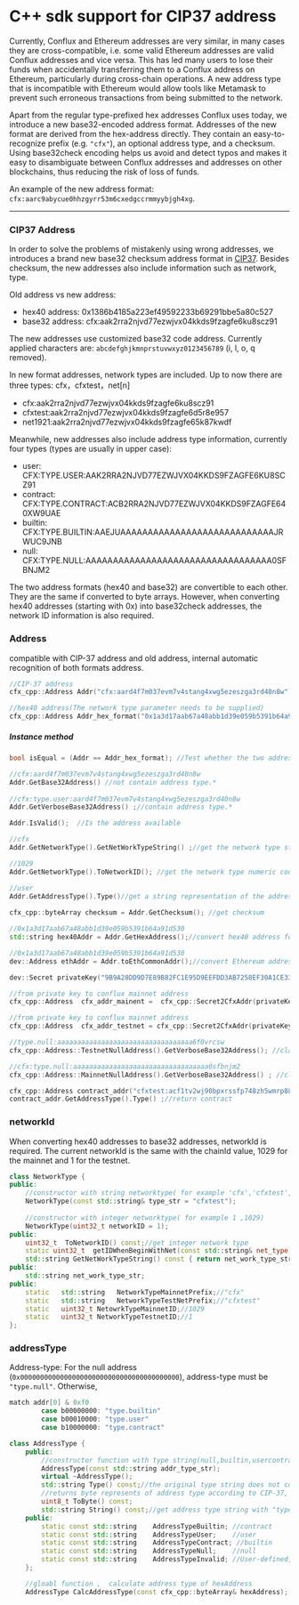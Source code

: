 # C++ sdk support for CIP37 address

Currently, Conflux and Ethereum addresses are very similar, in many cases they are cross-compatible, i.e. some valid Ethereum addresses are valid Conflux addresses and vice versa. This has led many users to lose their funds when accidentally transferring them to a Conflux address on Ethereum, particularly during cross-chain operations. A new address type that is incompatible with Ethereum would allow tools like Metamask to prevent such erroneous transactions from being submitted to the network.

Apart from the regular type-prefixed hex addresses Conflux uses today, we introduce a new base32-encoded address format. Addresses of the new format are derived from the hex-address directly. They contain an easy-to-recognize prefix (e.g. `"cfx"`), an optional address type, and a checksum. Using base32check encoding helps us avoid and detect typos and makes it easy to disambiguate between Conflux addresses and addresses on other blockchains, thus reducing the risk of loss of funds.

An example of the new address format: `cfx:aarc9abycue0hhzgyrr53m6cxedgccrmmyybjgh4xg`.

------

### CIP37 Address
In order to solve the problems of mistakenly using wrong addresses, we introduces a brand new base32 checksum address format in [CIP37](https://github.com/Conflux-Chain/CIPs/blob/master/CIPs/cip-37.md). Besides checksum, the new addresses also include information such as network, type.

Old address vs new address:

* hex40 address:  0x1386b4185a223ef49592233b69291bbe5a80c527
* base32 address: cfx:aak2rra2njvd77ezwjvx04kkds9fzagfe6ku8scz91

The new addresses use customized base32 code address. Currently applied characters are: `abcdefghjkmnprstuvwxyz0123456789` (i, l, o, q removed).

In new format addresses, network types are included. Up to now there are three types: cfx，cfxtest，net[n]

* cfx:aak2rra2njvd77ezwjvx04kkds9fzagfe6ku8scz91
* cfxtest:aak2rra2njvd77ezwjvx04kkds9fzagfe6d5r8e957
* net1921:aak2rra2njvd77ezwjvx04kkds9fzagfe65k87kwdf

Meanwhile, new addresses also include address type information, currently four types (types are usually in upper case):

* user: CFX:TYPE.USER:AAK2RRA2NJVD77EZWJVX04KKDS9FZAGFE6KU8SCZ91
* contract: CFX:TYPE.CONTRACT:ACB2RRA2NJVD77EZWJVX04KKDS9FZAGFE640XW9UAE
* builtin: CFX:TYPE.BUILTIN:AAEJUAAAAAAAAAAAAAAAAAAAAAAAAAAAAJRWUC9JNB
* null: CFX:TYPE.NULL:AAAAAAAAAAAAAAAAAAAAAAAAAAAAAAAAAA0SFBNJM2

The two address formats (hex40 and base32) are convertible to each other. They are the same if converted to byte arrays. However, when converting hex40 addresses (starting with 0x) into base32check addresses, the network ID information is also required.

### Address

 compatible with CIP-37 address and old address, internal automatic recognition of both formats address.
```cpp
//CIP-37 address
cfx_cpp::Address Addr("cfx:aard4f7m037evm7v4stang4xwg5ezeszga3rd40n8w");

//hex40 address(The network type parameter needs to be supplied)
cfx_cpp::Address Addr_hex_format("0x1a3d17aab67a48abb1d39e059b5391b64a91d530",cfx_cpp::NetworkType::NetowrkTypeMainnetID); 
```

##### Instance method

```cpp
bool isEqual = (Addr == Addr_hex_format); //Test whether the two addresses are the same in hex40 and base32

//cfx:aard4f7m037evm7v4stang4xwg5ezeszga3rd40n8w		
Addr.GetBase32Address() //not contain address type.*
    
//cfx:type.user:aard4f7m037evm7v4stang4xwg5ezeszga3rd40n8w
Addr.GetVerboseBase32Address() ;//contain address type.*

Addr.IsValid();  //Is the address available

//cfx
Addr.GetNetworkType().GetNetWorkTypeString() ;//get the network type string

//1029
Addr.GetNetworkType().ToNetworkID(); //get the network type numeric code

//user
Addr.GetAddressType().Type()//get a string representation of the address type
    
cfx_cpp::byteArray checksum = Addr.GetChecksum(); //get checksum

//0x1a3d17aab67a48abb1d39e059b5391b64a91d530
std::string hex40Addr = Addr.GetHexAddress();//convert hex40 address format

//0x1a3d17aab67a48abb1d39e059b5391b64a91d530
dev::Address ethAddr = Addr.toEthCommonAddr();//convert Ethereum address

dev::Secret privateKey("9B9A28DD9D7E89B82FC1E95D9EEFDD3AB7258EF30A1CE3393F56BC555D4FA547"); //address private key

//from private key to conflux mainnet address
cfx_cpp::Address  cfx_addr_mainent =  cfx_cpp::Secret2CfxAddr(privateKey ,  cfx_cpp::NetworkType::NetowrkTypeMainnetID); 

//from private key to conflux mainnet address
cfx_cpp::Address  cfx_addr_testnet = cfx_cpp::Secret2CfxAddr(privateKey, cfx_cpp::NetworkType::NetworkTypeTestnetID);

//type.null:aaaaaaaaaaaaaaaaaaaaaaaaaaaaaaaaaa6f0vrcsw
cfx_cpp::Address::TestnetNullAddress().GetVerboseBase32Address(); //class static function,return testnet null address

//cfx:type.null:aaaaaaaaaaaaaaaaaaaaaaaaaaaaaaaaaa0sfbnjm2
cfx_cpp::Address::MainnetNullAddress().GetVerboseBase32Address() ; //class static function,return mainnet null address

cfx_cpp::Address contract_addr("cfxtest:acf1tv2wj90bpxrssfp748zh5wmrp88wjevx9bb35p"); // a contract address
contract_addr.GetAddressType().Type() ;//return contract
```

### networkId

When converting hex40 addresses to base32 addresses, networkId is required. The current networkId is the same with the chainId value, 1029 for the mainnet and 1 for the testnet.

```cpp
class NetworkType {
public:
    //constructor with string networktype( for example 'cfx','cfxtest','net10')
	NetworkType(const std::string& type_str = "cfxtest"); 
    
    //constructor with integer networktype( for example 1 ,1029)
	NetworkType(uint32_t networkID = 1);
public:
	uint32_t  ToNetworkID() const;//get integer network type
	static uint32_t  getIDWhenBeginWithNet(const std::string& net_type); //Convert from string type to numeric type
	std::string GetNetWorkTypeString() const { return net_work_type_str; } //get string network type
public:
	std::string net_work_type_str;
public:
	static   std::string   NetworkTypeMainnetPrefix;//"cfx"
	static   std::string   NetworkTypeTestNetPrefix;//"cfxtest"
	static   uint32_t NetowrkTypeMainnetID;//1029
	static   uint32_t NetworkTypeTestnetID;//1
};
```

### addressType

Address-type: For the null address (`0x0000000000000000000000000000000000000000`), address-type must be `"type.null"`. Otherwise,

```cpp
match addr[0] & 0xf0
        case b00000000: "type.builtin"
        case b00010000: "type.user"
        case b10000000: "type.contract"
```

```cpp
class AddressType {
	public:
    	//constructor function with type string(null,builtin,usercontract)
		AddressType(const std::string addr_type_str);
		virtual ~AddressType();
		std::string Type() const;//the original type string does not contain prefix "type".   
		//returns byte represents of address type according to CIP-37, see https://github.com/Conflux-			Chain/CIPs/blob/master/CIPs/cip-37.md
		uint8_t ToByte() const;
		std::string String() const;//get address type string with "type." prefix.
	public:
		static const std::string	AddressTypeBuiltin; //contract
		static const std::string	AddressTypeUser; 	//user
		static const std::string	AddressTypeContract; //builtin
		static const std::string	AddressTypeNull;	//null
		static const std::string	AddressTypeInvalid;	//User-defined, indicating an invalid value
	};

	//gloabl function ,  calculate address type of hexAddress
	AddressType CalcAddressType(const cfx_cpp::byteArray& hexAddress);
```